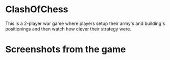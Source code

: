 # ClashOfChess

  This is a 2-player war game where players setup their army's and building's positionings and then watch how clever their strategy were.
  
# Screenshots from the game
